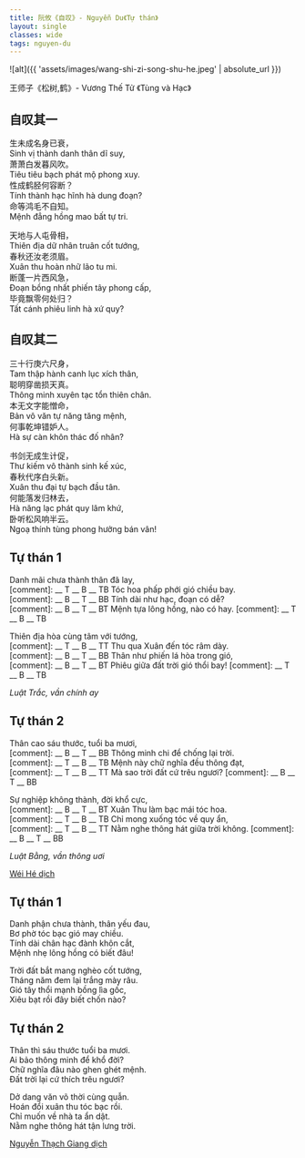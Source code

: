 ```yaml
---
title: 阮攸《自叹》- Nguyễn Du《Tự thán》
layout: single
classes: wide
tags: nguyen-du
---
```


![alt]({{ 'assets/images/wang-shi-zi-song-shu-he.jpeg' | absolute_url }})
> <cite>
王师子《松树,鹤》- Vương Thế Tử 《Tùng và Hạc》
</cite>

## 自叹其一
生未成名身已衰，\
Sinh vị thành danh thân dĩ suy,\
萧萧白发暮风吹。\
Tiêu tiêu bạch phát mộ phong xuy.\
性成鹤胫何容断？\
Tính thành hạc hĩnh hà dung đoạn?\
命等鸿毛不自知。\
Mệnh đẳng hồng mao bất tự tri.

天地与人屯骨相，\
Thiên địa dữ nhân truân cốt tướng,\
春秋还汝老须眉。\
Xuân thu hoàn nhữ lão tu mi.\
断蓬一片西风急，\
Đoạn bồng nhất phiến tây phong cấp,\
毕竟飘零何处归？\
Tất cánh phiêu linh hà xứ quy?

## 自叹其二
三十行庚六尺身，\
Tam thập hành canh lục xích thân,\
聪明穿凿损天真。\
Thông minh xuyên tạc tổn thiên chân.\
本无文字能憎命，\
Bản vô văn tự năng tăng mệnh,\
何事乾坤错妒人。\
Hà sự càn khôn thác đố nhân?

书剑无成生计促，\
Thư kiếm vô thành sinh kế xúc,\
春秋代序白头新。\
Xuân thu đại tự bạch đầu tân.\
何能落发归林去，\
Hà năng lạc phát quy lâm khứ,\
卧听松风响半云。\
Ngoạ thính tùng phong hưởng bán vân!

## Tự thán 1 
Danh mãi chưa thành thân đã lay,\
[comment]: __ T __ B __ TB
Tóc hoa phấp phới gió chiều bay.\
[comment]: __ B __ T __ BB
Tính dài như hạc, đoạn có dễ?\
[comment]: __ B __ T __ BT
Mệnh tựa lông hồng, nào có hay.
[comment]: __ T __ B __ TB

Thiên địa hòa cùng tâm với tướng,\
[comment]: __ T __ B __ TT
Thu qua Xuân đến tóc râm dày.\
[comment]: __ B __ T __ BB
Thân như phiến lá hòa trong gió,\
[comment]: __ B __ T __ BT
Phiêu giữa đất trời gió thổi bay!
[comment]: __ T __ B __ TB

*Luật Trắc, vần chính ay*

## Tự thán 2
Thân cao sáu thước, tuổi ba mươi,\
[comment]: __ B __ T __ BB
Thông minh chi để chống lại trời.\
[comment]: __ T __ B __ TB
Mệnh này chữ nghĩa đều thông đạt,\
[comment]: __ T __ B __ TT
Mà sao trời đất cứ trêu ngươi?
[comment]: __ B __ T __ BB

Sự nghiệp không thành, đời khổ cực,\
[comment]: __ B __ T __ BT
Xuân Thu làm bạc mái tóc hoa.\
[comment]: __ T __ B __ TB
Chỉ mong xuống tóc về quy ẩn,\
[comment]: __ T __ B __ TT
Nằm nghe thông hát giữa trời không.
[comment]: __ B __ T __ BB

*Luật Bằng, vần thông uơi*

> <cite>
<a target="_blank" href="https://wei-he.xyz">Wéi Hé dịch</a>
</cite>

## Tự thán 1
Danh phận chưa thành, thân yếu đau,\
Bơ phờ tóc bạc gió may chiều.\
Tính dài chân hạc đành khôn cắt,\
Mệnh nhẹ lông hồng có biết đâu!

Trời đất bắt mang nghèo cốt tướng,\
Tháng năm đem lại trắng mày râu.\
Gió tây thổi mạnh bồng lìa gốc,\
Xiêu bạt rồi đây biết chốn nào?

## Tự thán 2
Thân thì sáu thước tuổi ba mươi.\
Ai bảo thông minh để khổ đời?\
Chữ nghĩa đâu nào ghen ghét mệnh.\
Đất trời lại cứ thích trêu ngươi?

Dở dang văn võ thời cùng quẫn.\
Hoán đổi xuân thu tóc bạc rồi.\
Chỉ muốn về nhà ta ẩn dật.\
Nằm nghe thông hát tận lưng trời.

> <cite>
<a target="_blank" href="https://www.thivien.net/Nguy%E1%BB%85n-Th%E1%BA%A1ch-Giang/author-CvAZUU0eLlYNISop-HkZqA">
Nguyễn Thạch Giang dịch
</a>
</cite>